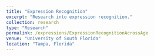 ```yaml
---
title: "Expression Recognition"
excerpt: "Research into expression recognition."
collection: research
type: "Research"
permalink: /expressions/ExpressionRecognitionAcrossAge
venue: "University of South Florida"
location: "Tampa, Florida"
---
```

